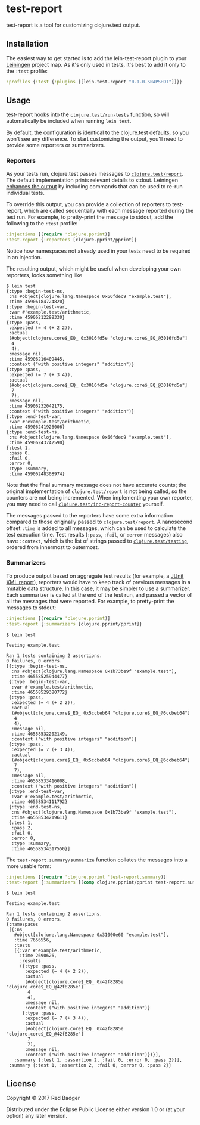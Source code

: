 # test-report

test-report is a tool for customizing clojure.test output.

## Installation

The easiest way to get started is to add the lein-test-report plugin to your [Leiningen](https://github.com/technomancy/leiningen) project map. As it's only used in tests, it's best to add it only to the `:test` profile:

```clojure
:profiles {:test {:plugins [[lein-test-report "0.1.0-SNAPSHOT"]]}}
```

## Usage

test-report hooks into the [`clojure.test/run-tests`](https://clojure.github.io/clojure/clojure.test-api.html#clojure.test/run-tests) function, so will automatically be included when running `lein test`.

By default, the configuration is identical to the clojure.test defaults, so you won't see any difference.
To start customizing the output, you'll need to provide some reporters or summarizers.

### Reporters

As your tests run, clojure.test passes messages to [`clojure.test/report`](https://clojure.github.io/clojure/clojure.test-api.html#clojure.test/report).
The default implementation prints relevant details to stdout.
Leiningen [enhances the output](https://github.com/technomancy/leiningen/blob/2.7.1/src/leiningen/test.clj#L96-L111) by including commands that can be used to re-run individual tests.

To override this output, you can provide a collection of reporters to test-report, which are called sequentially with each message reported during the test run.
For example, to pretty-print the message to stdout, add the following to the `:test` profile:

```clojure
:injections [(require 'clojure.pprint)]
:test-report {:reporters [clojure.pprint/pprint]}
```

Notice how namespaces not already used in your tests need to be required in an injection.

The resulting output, which might be useful when developing your own reporters, looks something like

```console
$ lein test
{:type :begin-test-ns,
 :ns #object[clojure.lang.Namespace 0x66fdec9 "example.test"],
 :time 45906184724820}
{:type :begin-test-var,
 :var #'example.test/arithmetic,
 :time 45906212298330}
{:type :pass,
 :expected (= 4 (+ 2 2)),
 :actual
 (#object[clojure.core$_EQ_ 0x3016fd5e "clojure.core$_EQ_@3016fd5e"]
  4
  4),
 :message nil,
 :time 45906216409445,
 :context ("with positive integers" "addition")}
{:type :pass,
 :expected (= 7 (+ 3 4)),
 :actual
 (#object[clojure.core$_EQ_ 0x3016fd5e "clojure.core$_EQ_@3016fd5e"]
  7
  7),
 :message nil,
 :time 45906232042175,
 :context ("with positive integers" "addition")}
{:type :end-test-var,
 :var #'example.test/arithmetic,
 :time 45906241926006}
{:type :end-test-ns,
 :ns #object[clojure.lang.Namespace 0x66fdec9 "example.test"],
 :time 45906243742590}
{:test 1,
 :pass 0,
 :fail 0,
 :error 0,
 :type :summary,
 :time 45906248308974}
```

Note that the final summary message does not have accurate counts; the original implementation of `clojure.test/report` is not being called, so the counters are not being incremented.
When implementing your own reporter, you may need to call [`clojure.test/inc-report-counter`](https://clojure.github.io/clojure/clojure.test-api.html#clojure.test/inc-report-counter) yourself.

The messages passed to the reporters have some extra information compared to those originally passed to `clojure.test/report`.
A nanosecond offset `:time` is added to all messages, which can be used to calculate the test execution time.
Test results (`:pass`, `:fail`, or `:error` messages) also have `:context`, which is the list of strings passed to [`clojure.test/testing`](https://clojure.github.io/clojure/clojure.test-api.html#clojure.test/testing), ordered from innermost to outermost.

### Summarizers

To produce output based on aggregate test results (for example, a [JUnit XML report](https://github.com/redbadger/test-report-junit-xml)), reporters would have to keep track of previous messages in a mutable data structure.
In this case, it may be simpler to use a summarizer.
Each summarizer is called at the end of the test run, and passed a vector of all the messages that were reported.
For example, to pretty-print the messages to stdout:

```clojure
:injections [(require 'clojure.pprint)]
:test-report {:summarizers [clojure.pprint/pprint]}
```

```console
$ lein test

Testing example.test

Ran 1 tests containing 2 assertions.
0 failures, 0 errors.
[{:type :begin-test-ns,
  :ns #object[clojure.lang.Namespace 0x1b73be9f "example.test"],
  :time 46558525944477}
 {:type :begin-test-var,
  :var #'example.test/arithmetic,
  :time 46558529380772}
 {:type :pass,
  :expected (= 4 (+ 2 2)),
  :actual
  (#object[clojure.core$_EQ_ 0x5ccbeb64 "clojure.core$_EQ_@5ccbeb64"]
   4
   4),
  :message nil,
  :time 46558532202149,
  :context ("with positive integers" "addition")}
 {:type :pass,
  :expected (= 7 (+ 3 4)),
  :actual
  (#object[clojure.core$_EQ_ 0x5ccbeb64 "clojure.core$_EQ_@5ccbeb64"]
   7
   7),
  :message nil,
  :time 46558533416008,
  :context ("with positive integers" "addition")}
 {:type :end-test-var,
  :var #'example.test/arithmetic,
  :time 46558534111792}
 {:type :end-test-ns,
  :ns #object[clojure.lang.Namespace 0x1b73be9f "example.test"],
  :time 46558534219611}
 {:test 1,
  :pass 2,
  :fail 0,
  :error 0,
  :type :summary,
  :time 46558534317550}]
```

The `test-report.summary/summarize` function collates the messages into a more usable form:

```clojure
:injections [(require 'clojure.pprint 'test-report.summary)]
:test-report {:summarizers [(comp clojure.pprint/pprint test-report.summary/summarize)]}
```

```console
$ lein test

Testing example.test

Ran 1 tests containing 2 assertions.
0 failures, 0 errors.
{:namespaces
 [{:ns
   #object[clojure.lang.Namespace 0x31000e60 "example.test"],
   :time 7656556,
   :tests
   [{:var #'example.test/arithmetic,
     :time 2690626,
     :results
     ({:type :pass,
       :expected (= 4 (+ 2 2)),
       :actual
       (#object[clojure.core$_EQ_ 0x42f8285e "clojure.core$_EQ_@42f8285e"]
        4
        4),
       :message nil,
       :context ("with positive integers" "addition")}
      {:type :pass,
       :expected (= 7 (+ 3 4)),
       :actual
       (#object[clojure.core$_EQ_ 0x42f8285e "clojure.core$_EQ_@42f8285e"]
        7
        7),
       :message nil,
       :context ("with positive integers" "addition")})}],
   :summary {:test 1, :assertion 2, :fail 0, :error 0, :pass 2}}],
 :summary {:test 1, :assertion 2, :fail 0, :error 0, :pass 2}}
```

## License

Copyright © 2017 Red Badger

Distributed under the Eclipse Public License either version 1.0 or (at your option) any later version.
